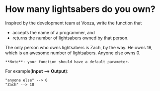 # How many lightsabers do you own?
        
Inspired by the development team at Vooza, write the function that 

* accepts the name of a programmer, and
* returns the number of lightsabers owned by that person.

The only person who owns lightsabers is Zach, by the way. He owns 18, which is an awesome number of lightsabers. Anyone else owns 0.

```if-not:c,clojure,c#,elixir,haskell,racket,rust
**Note**: your function should have a default parameter.
```

For example(**Input --> Output**):
```
"anyone else" --> 0
"Zach" --> 18
```






        